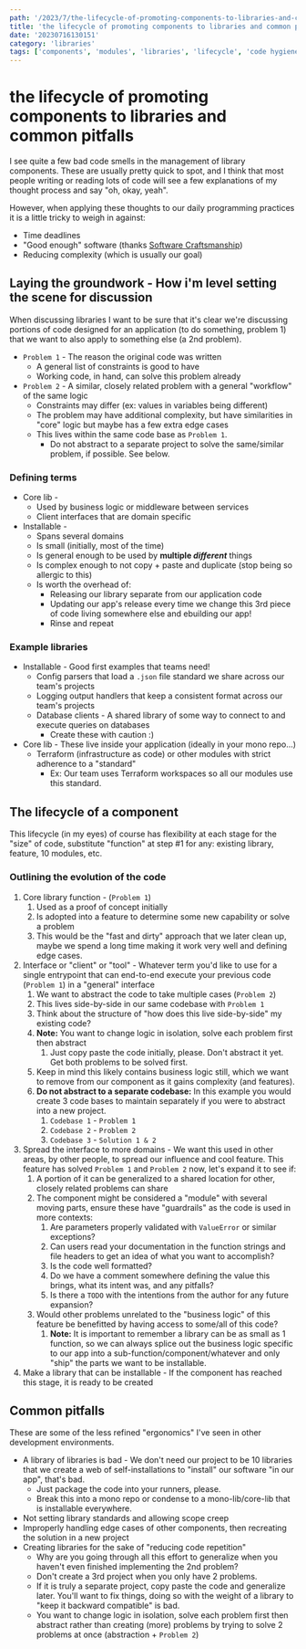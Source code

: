```yaml
---
path: '/2023/7/the-lifecycle-of-promoting-components-to-libraries-and-common-pitfalls-20230716130151'
title: 'the lifecycle of promoting components to libraries and common pitfalls'
date: '20230716130151'
category: 'libraries'
tags: ['components', 'modules', 'libraries', 'lifecycle', 'code hygiene']
---
```


# the lifecycle of promoting components to libraries and common pitfalls
I see quite a few bad code smells in the management of library components.
These are usually pretty quick to spot, and I think that most people writing or reading
lots of code will see a few explanations of my thought process and say "oh, okay, yeah".

However, when applying these thoughts to our daily programming practices it is a little
tricky to weigh in against:
* Time deadlines
* "Good enough" software (thanks [Software Craftsmanship](https://www.thriftbooks.com/w/software-craftsmanship-the-new-imperative_pete-mcbreen/1014053/))
* Reducing complexity (which is usually our goal)

## Laying the groundwork - How i'm level setting the scene for discussion
When discussing libraries I want to be sure that it's clear we're discussing portions
of code designed for an application (to do something, problem 1) that we want to also apply
to something else (a 2nd problem).
* `Problem 1` - The reason the original code was written
    * A general list of constraints is good to have
    * Working code, in hand, can solve this problem already
* `Problem 2` - A similar, closely related problem with a general "workflow" of the same logic
    * Constraints may differ (ex: values in variables being different)
    * The problem may have additional complexity, but have similarities in "core" logic but
    maybe has a few extra edge cases
    * This lives within the same code base as `Problem 1`.
        * Do not abstract to a separate project to solve the same/similar problem, if possible. See below.

### Defining terms
* Core lib -
    * Used by business logic or middleware between services
    * Client interfaces that are domain specific
* Installable -
    * Spans several domains
    * Is small (initially, most of the time)
    * Is general enough to be used by **multiple *different*** things
    * Is complex enough to not copy + paste and duplicate (stop being so allergic to this)
    * Is worth the overhead of:
        * Releasing our library separate from our application code
        * Updating our app's release every time we change this 3rd piece of code living somewhere else
        and ebuilding our app!
        * Rinse and repeat

### Example libraries
* Installable - Good first examples that teams need!
    * Config parsers that load a `.json` file standard we share across our team's projects
    * Logging output handlers that keep a consistent format across our team's projects
    * Database clients - A shared library of some way to connect to and execute queries on databases
        * Create these with caution :)
* Core lib - These live inside your application (ideally in your mono repo...)
    * Terraform (infrastructure as code) or other modules with strict adherence to a "standard"
        * Ex: Our team uses Terraform workspaces so all our modules use this standard.

## The lifecycle of a component
This lifecycle (in my eyes) of course has flexibility at each stage for the "size" of
code, substitute "function" at step #1 for any: existing library, feature, 10 modules, etc.

### Outlining the evolution of the code
1. Core library function - (`Problem 1`)
    1. Used as a proof of concept initially
    1. Is adopted into a feature to determine some new capability or solve a problem
    1. This would be the "fast and dirty" approach that we later clean up, maybe we
    spend a long time making it work very well and defining edge cases.
1. Interface or "client" or "tool" - Whatever term you'd like to use for a single
entrypoint that can end-to-end execute your previous code (`Problem 1`) in a "general" interface
    1. We want to abstract the code to take multiple cases (`Problem 2`)
    1. This lives side-by-side in our same codebase with `Problem 1`
    1. Think about the structure of "how does this live side-by-side" my existing code?
    1. **Note:** You want to change logic in isolation, solve each problem first then abstract
        1. Just copy paste the code initially, please. Don't abstract it yet. Get both problems to be solved first.
    1. Keep in mind this likely contains business logic still, which we want to remove from our
    component as it gains complexity (and features).
    1. **Do not abstract to a separate codebase:** In this example you would create 3 code bases to
    maintain separately if you were to abstract into a new project.
        1. `Codebase 1` - `Problem 1`
        1. `Codebase 2` - `Problem 2`
        1. `Codebase 3` - `Solution 1 & 2`
1. Spread the interface to more domains - We want this used in other areas, by other people, to spread
our influence and cool feature. This feature has solved `Problem 1` and `Problem 2` now, let's expand
it to see if:
    1. A portion of it can be generalized to a shared location for other, closely related problems can share
    1. The component might be considered a "module" with several moving parts, ensure these
    have "guardrails" as the code is used in more contexts:
        1. Are parameters properly validated with `ValueError` or similar exceptions?
        1. Can users read your documentation in the function strings and file headers to
        get an idea of what you want to accomplish?
        1. Is the code well formatted?
        1. Do we have a comment somewhere defining the value this brings, what its intent was,
        and any pitfalls?
        1. Is there a `TODO` with the intentions from the author for any future expansion?
    1. Would other problems unrelated to the "business logic" of this feature be benefitted
    by having access to some/all of this code?
        1. **Note:** It is important to remember a library can be as small as 1 function,
        so we can always splice out the business logic specific to our app into a sub-function/component/whatever
        and only "ship" the parts we want to be installable.
1. Make a library that can be installable - If the component has reached this stage, it is ready to be created

## Common pitfalls
These are some of the less refined "ergonomics" I've seen in other development environments.
* A library of libraries is bad - We don't need our project to be 10 libraries that we
create a web of self-installations to "install" our software "in our app", that's bad.
    * Just package the code into your runners, please.
    * Break this into a mono repo or condense to a mono-lib/core-lib that is installable everywhere.
* Not setting library standards and allowing scope creep
* Improperly handling edge cases of other components, then recreating the solution
in a new project
* Creating libraries for the sake of "reducing code repetition"
    * Why are you going through all this effort to generalize when you haven't even finished implementing the 2nd problem?
    * Don't create a 3rd project when you only have 2 problems.
    * If it is truly a separate project, copy paste the code and generalize later. You'll want to fix things,
    doing so with the weight of a library to "keep it backward compatible" is bad.
    * You want to change logic in isolation, solve each problem first then abstract
    rather than creating (more) problems by trying to solve 2 problems at once (abstraction + `Problem 2`)
